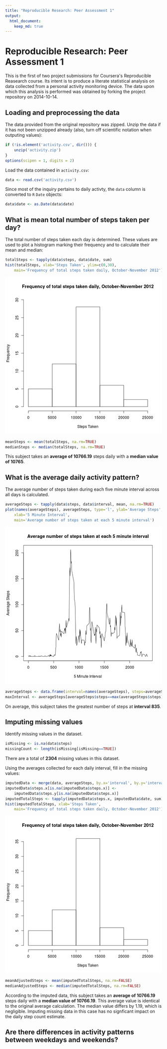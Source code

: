 ```yaml
---
title: "Reproducible Research: Peer Assessment 1"
output: 
  html_document:
    keep_md: true
---
```


Reproducible Research: Peer Assessment 1
========================================

This is the first of two project submissions for Coursera's Reproducible
Reasearch course. Its intent is to produce a literate statistical analysis on
data collected from a personal activity monitoring device. The data upon which
this analysis is performed was obtained by forking the project repository
on 2014-10-14.

## Loading and preprocessing the data

The data provided from the original repository was zipped. Unzip the data if
it has not been unzipped already (also, turn off scientific notation when
outputing values):


```r
if (!is.element('activity.csv', dir())) {
    unzip('activity.zip')
}
options(scipen = 1, digits = 2)
```

Load the data contained in `activity.csv`:


```r
data <- read.csv('activity.csv')
```

Since most of the inquiry pertains to daily activty, the `data` column is
converted to `R` `Date` objects:


```r
data$date <- as.Date(data$date)
```

## What is mean total number of steps taken per day?

The total number of steps taken each day is determined. These values are used
to plot a histogram marking their frequency and to calculate their mean and
median:


```r
totalSteps <- tapply(data$steps, data$date, sum)
hist(totalSteps, xlab='Steps Taken', ylim=c(0,30), 
    main='Frequency of total steps taken daily, October-November 2012');
```

![plot of chunk sumSteps](figure/sumSteps-1.png) 

```r
meanSteps <- mean(totalSteps, na.rm=TRUE)
medianSteps <- median(totalSteps, na.rm=TRUE)
```

This subject takes an **average of 10766.19** steps daily with a **median value of
10765**.

## What is the average daily activity pattern?

The average number of steps taken during each five minute interval across all
days is calculated.


```r
averageSteps <- tapply(data$steps, data$interval, mean, na.rm=TRUE)
plot(names(averageSteps), averageSteps, type='l', ylab='Average Steps',
    xlab='5 Minute Interval',
    main='Average number of steps taken at each 5 minute interval')
```

![plot of chunk timeSeries](figure/timeSeries-1.png) 

```r
averageSteps <- data.frame(interval=names(averageSteps), steps=averageSteps)
maxInterval <- averageSteps[averageSteps$steps==max(averageSteps$steps), 'interval']
```

On average, this subject takes the greatest number of steps at
**interval 835**.

## Imputing missing values

Identify missing values in the dataset.


```r
isMissing <- is.na(data$steps)
missingCount <- length(isMissing[isMissing==TRUE])
```

There are a total of **2304** missing values in this dataset.

Using the averages collected for each daily interval, fill in the missing values:


```r
imputedData <- merge(data, averageSteps, by.x='interval', by.y='interval')
imputedData$steps.x[is.na(imputedData$steps.x)] <-
    imputedData$steps.y[is.na(imputedData$steps.x)]
imputedTotalSteps <- tapply(imputedData$steps.x, imputedData$date, sum)
hist(imputedTotalSteps, xlab='Steps Taken',
    main='Frequency of total steps taken daily, October-November 2012');
```

![plot of chunk imputedData](figure/imputedData-1.png) 

```r
meanAdjustedSteps <- mean(imputedTotalSteps, na.rm=FALSE)
medianAdjustedSteps <- median(imputedTotalSteps, na.rm=FALSE)
```

According to the imputed data, this subject takes an **average of
10766.19** steps daily with a **median value of
10766.19**. This average value is identical to the original
average calculation. The median value differs by
1.19, which is negligible. Imputing missing
data in this case has no signficant impact on the daily step count estimate.



## Are there differences in activity patterns between weekdays and weekends?
